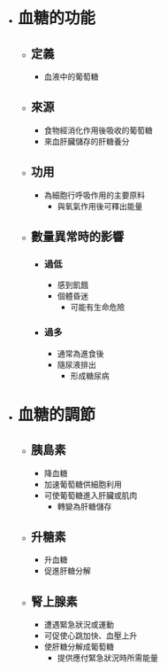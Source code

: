 - # 血糖的功能
	- ## 定義
		- 血液中的葡萄糖
	- ## 來源
		- 食物經消化作用後吸收的葡萄糖
		- 來血肝臟儲存的肝糖養分
	- ## 功用
		- 為細胞行呼吸作用的主要原料
			- 與氧氣作用後可釋出能量
	- ## 數量異常時的影響
		- ### 過低
			- 感到飢餓
			- 個體昏迷
				- 可能有生命危險
		- ### 過多
			- 通常為進食後
			- 隨尿液排出
				- 形成糖尿病
- # 血糖的調節
	- ## 胰島素
		- 降血糖
		- 加速葡萄糖供細胞利用
		- 可使葡萄糖進入肝臟或肌肉
			- 轉變為肝糖儲存
	- ## 升糖素
		- 升血糖
		- 促進肝糖分解
	- ## 腎上腺素
		- 遭遇緊急狀況或運動
		- 可促使心跳加快、血壓上升
		- 使肝糖分解成葡萄糖
			- 提供應付緊急狀況時所需能量